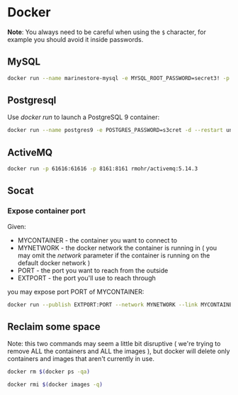 # Docker

**Note**: You always need to be careful when using the `$` character, for example you should avoid it inside passwords.


## MySQL

```bash
docker run --name marinestore-mysql -e MYSQL_ROOT_PASSWORD=secret3! -p 33006:3306 --restart unless-stopped -d mysql:5 
```

## Postgresql

Use *docker run* to launch a PostgreSQL 9 container:

```bash
docker run --name postgres9 -e POSTGRES_PASSWORD=s3cret -d --restart unless-stopped -p 5001:5432 postgres:9
```


## ActiveMQ

```bash
docker run -p 61616:61616 -p 8161:8161 rmohr/activemq:5.14.3
```

## Socat

### Expose container port

Given:

- MYCONTAINER - the container you want to connect to
- MYNETWORK - the docker network the container is running in ( you may omit the *network* parameter if the container is running on the default docker network )
- PORT - the port you want to reach from the outside
- EXTPORT - the port you'll use to reach through

you may expose port PORT of MYCONTAINER:

```bash
docker run --publish EXTPORT:PORT --network MYNETWORK --link MYCONTAINER:target alpine/socat tcp-listen:PORT,fork,reuseaddr tcp-connect:target:PORT
```



## Reclaim some space

Note: this two commands may seem a little bit disruptive ( we're trying to remove ALL the containers and ALL the images ), but docker will delete only containers and images that aren't currently in use.

```bash
docker rm $(docker ps -qa)
```

```bash
docker rmi $(docker images -q)
```
